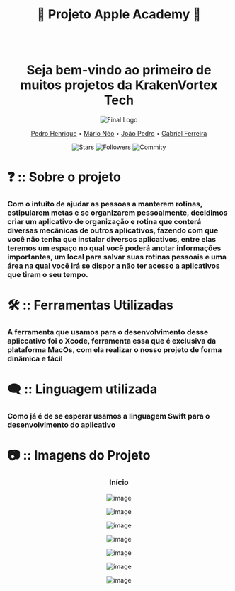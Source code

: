 <div align="center">
<h1>📍 Projeto Apple Academy 📍</h1>

<br>
<br>

<h1>Seja bem-vindo ao primeiro de muitos projetos da KrakenVortex Tech</h1>

![Final Logo](https://github.com/PedrooH0/TeamUp/assets/124939591/8ce60ed3-4a21-4d56-8e5f-8e571fde609e)



<a href="https://github.com/PedrooH0" target="_self" rel="external">Pedro Henrique</a> 
  • <a href="https://github.com/mario2805" target="_self" rel="external">Mário Néo</a> •
    <a href="https://github.com/jpedrolopes575" target="_self" rel="external">João Pedro</a> • 
    <a href="https://github.com/GabrielFerreira16" target="_self" rel="external">Gabriel Ferreira</a>

</div>

<div align="center">

![Stars](https://img.shields.io/github/stars/PedrooH0/OctoAgenda.svg)
![Followers](https://img.shields.io/github/followers/PedrooH0.svg)
![Commity](https://img.shields.io/github/commit-activity/t/PedrooH0/OctoAgenda.svg)

  
</div>


<div aling="left">

# ❓ :: Sobre o projeto
<h3>Com o intuito de ajudar as pessoas a manterem rotinas, estipularem metas e se organizarem pessoalmente, decidimos criar um aplicativo de organização e rotina que conterá diversas mecânicas de outros aplicativos, fazendo com que você não tenha que instalar diversos aplicativos, entre elas teremos um espaço no qual você poderá anotar informações importantes, um local para salvar suas rotinas pessoais e uma área na qual você irá se dispor a não ter acesso a aplicativos que tiram o seu tempo.</h3>



# 🛠 :: Ferramentas Utilizadas
<h3>A ferramenta que usamos para o desenvolvimento desse apliccativo foi o Xcode, ferramenta essa que é exclusiva da plataforma MacOs, com ela realizar o nosso projeto de forma dinâmica e fácil</h3>



# 🗨 :: Linguagem utilizada
<h3>Como já é de se esperar usamos a linguagem Swift para o desenvolvimento do aplicativo</h3> 



# 📷 :: Imagens do Projeto
<div align="center">
<h3>Início</h3>

![image](https://github.com/user-attachments/assets/e60beb88-a9b2-443b-b905-34269ef5645d)


![image](https://github.com/user-attachments/assets/ed107208-2422-43a4-b03e-35287103b80e)


![image](https://github.com/user-attachments/assets/8d6cfe06-f14f-4284-9a33-d102419865f2)


![image](https://github.com/user-attachments/assets/5d678aa5-63c8-4059-a669-095e02ab44b3)


![image](https://github.com/user-attachments/assets/887f6cd7-20d7-4c88-be73-5ab284f1c839)


![image](https://github.com/user-attachments/assets/a7f4c79a-6b02-4738-b57a-8312276fe93b)


![image](https://github.com/user-attachments/assets/28cd8047-6ae2-411a-9748-e0590ea53fcf)



